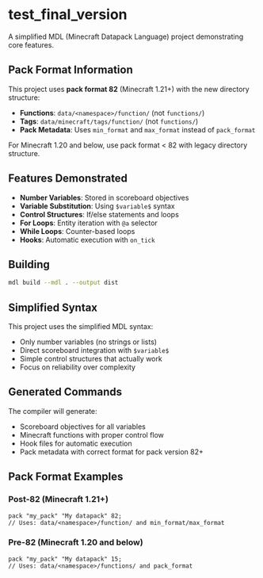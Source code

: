 # test_final_version

A simplified MDL (Minecraft Datapack Language) project demonstrating core features.

## Pack Format Information

This project uses **pack format 82** (Minecraft 1.21+) with the new directory structure:
- **Functions**: `data/<namespace>/function/` (not `functions/`)
- **Tags**: `data/minecraft/tags/function/` (not `functions/`)
- **Pack Metadata**: Uses `min_format` and `max_format` instead of `pack_format`

For Minecraft 1.20 and below, use pack format < 82 with legacy directory structure.

## Features Demonstrated

- **Number Variables**: Stored in scoreboard objectives
- **Variable Substitution**: Using `$variable$` syntax
- **Control Structures**: If/else statements and loops
- **For Loops**: Entity iteration with `@a` selector
- **While Loops**: Counter-based loops
- **Hooks**: Automatic execution with `on_tick`

## Building

```bash
mdl build --mdl . --output dist
```

## Simplified Syntax

This project uses the simplified MDL syntax:
- Only number variables (no strings or lists)
- Direct scoreboard integration with `$variable$`
- Simple control structures that actually work
- Focus on reliability over complexity

## Generated Commands

The compiler will generate:
- Scoreboard objectives for all variables
- Minecraft functions with proper control flow
- Hook files for automatic execution
- Pack metadata with correct format for pack version 82+

## Pack Format Examples

### Post-82 (Minecraft 1.21+)
```mdl
pack "my_pack" "My datapack" 82;
// Uses: data/<namespace>/function/ and min_format/max_format
```

### Pre-82 (Minecraft 1.20 and below)
```mdl
pack "my_pack" "My datapack" 15;
// Uses: data/<namespace>/functions/ and pack_format
```
